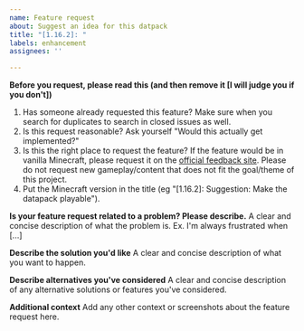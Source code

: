 ```yaml
---
name: Feature request
about: Suggest an idea for this datpack
title: "[1.16.2]: "
labels: enhancement
assignees: ''

---
```


**Before you request, please read this (and then remove it [I will judge you if you don't])**
1. Has someone already requested this feature? Make sure when you search for duplicates to search in closed issues as well.
2. Is this request reasonable? Ask yourself "Would this actually get implemented?"
3. Is this the right place to request the feature? If the feature would be in vanilla Minecraft, please request it on the [official feedback site](https://feedback.minecraft.net/hc/en-us/). Please do not request new gameplay/content that does not fit the goal/theme of this project.
4. Put the Minecraft version in the title (eg "[1.16.2]: Suggestion: Make the datapack playable").

**Is your feature request related to a problem? Please describe.**
A clear and concise description of what the problem is. Ex. I'm always frustrated when [...]

**Describe the solution you'd like**
A clear and concise description of what you want to happen.

**Describe alternatives you've considered**
A clear and concise description of any alternative solutions or features you've considered.

**Additional context**
Add any other context or screenshots about the feature request here.
